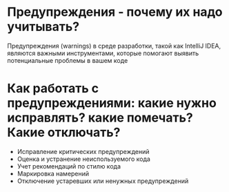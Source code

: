 # Предупреждения - почему их надо учитывать?

Предупреждения (warnings) в среде разработки, такой как IntelliJ IDEA, являются важными инструментами, которые помогают
выявить потенциальные проблемы в вашем коде

# Как работать с предупреждениями: какие нужно исправлять? какие помечать? Какие отключать?

* Исправление критических предупреждений
* Оценка и устранение неиспользуемого кода
* Учет рекомендаций по стилю кода
* Маркировка намерений
* Отключение устаревших или ненужных предупреждений
